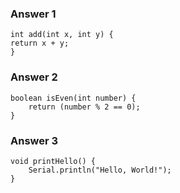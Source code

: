 ### Answer 1

```
int add(int x, int y) {
return x + y;
}
```

### Answer 2

```
boolean isEven(int number) {
    return (number % 2 == 0);
}
```

### Answer 3

```
void printHello() {
    Serial.println("Hello, World!");
}
```
